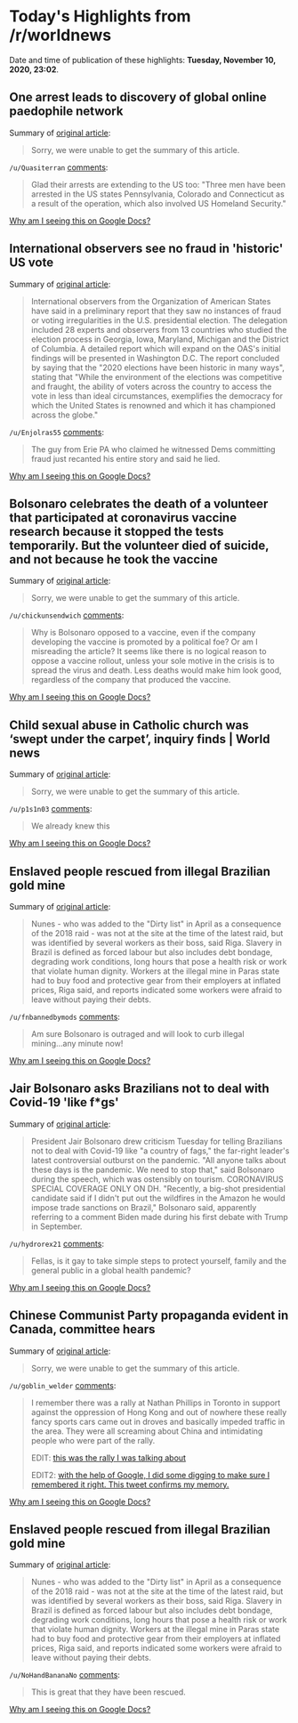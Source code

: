 # Today's Highlights from /r/worldnews

Date and time of publication of these highlights: **Tuesday, November 10, 2020, 23:02**.

## One arrest leads to discovery of global online paedophile network

Summary of [original article](https://www.smh.com.au/national/nsw/global-online-paedophile-photo-and-video-network-allegedly-uncovered-after-nsw-child-sex-arrest-20201110-p56d6z.html):

> Sorry, we were unable to get the summary of this article.

`/u/Quasiterran` [comments](https://www.reddit.com/r/worldnews/comments/jrs2mk/one_arrest_leads_to_discovery_of_global_online/):

> Glad their arrests are extending to the US too: "Three men have been arrested in the US states Pennsylvania, Colorado and Connecticut as a result of the operation, which also involved US Homeland Security."

[Why am I seeing this on Google Docs?](https://docs.google.com/document/d/1Dc6We63vOXIZsc0op-Bt4abqkYjXzOigalQqFxmvvbM/edit?usp=sharing)

## International observers see no fraud in 'historic' US vote

Summary of [original article](https://www.euronews.com/2020/11/10/international-observers-see-no-fraud-in-us-vote?utm_source=newsletter&utm_medium=en&utm_content=international-observers-see-no-fraud-in-us-vote&_ope=eyJndWlkIjoiZGJjMGRmYmZhZDBhYzFiNzYzMTZiMTI0OGU0MGRlZWEifQ%3D%3D):

> International observers from the Organization of American States have said in a preliminary report that they saw no instances of fraud or voting irregularities in the U.S. presidential election. The delegation included 28 experts and observers from 13 countries who studied the election process in Georgia, Iowa, Maryland, Michigan and the District of Columbia. A detailed report which will expand on the OAS's initial findings will be presented in Washington D.C. The report concluded by saying that the "2020 elections have been historic in many ways", stating that "While the environment of the elections was competitive and fraught, the ability of voters across the country to access the vote in less than ideal circumstances, exemplifies the democracy for which the United States is renowned and which it has championed across the globe."

`/u/Enjolras55` [comments](https://www.reddit.com/r/worldnews/comments/jrsxc7/international_observers_see_no_fraud_in_historic/):

> The guy from Erie PA who claimed he witnessed Dems committing fraud just recanted his entire story and said he lied.

[Why am I seeing this on Google Docs?](https://docs.google.com/document/d/1Dc6We63vOXIZsc0op-Bt4abqkYjXzOigalQqFxmvvbM/edit?usp=sharing)

## Bolsonaro celebrates the death of a volunteer that participated at coronavirus vaccine research because it stopped the tests temporarily. But the volunteer died of suicide, and not because he took the vaccine

Summary of [original article](https://www.theguardian.com/world/2020/nov/10/jair-bolsonaro-claims-victory-after-suspension-of-chinese-covid-vaccine-trial):

> Sorry, we were unable to get the summary of this article.

`/u/chickunsendwich` [comments](https://www.reddit.com/r/worldnews/comments/jrqs6c/bolsonaro_celebrates_the_death_of_a_volunteer/):

> Why is Bolsonaro opposed to a vaccine, even if the company developing the vaccine is promoted by a political foe? Or am I misreading the article? It seems like there is no logical reason to oppose a vaccine rollout, unless your sole motive in the crisis is to spread the virus and death. Less deaths would make him look good, regardless of the company that produced the vaccine.

[Why am I seeing this on Google Docs?](https://docs.google.com/document/d/1Dc6We63vOXIZsc0op-Bt4abqkYjXzOigalQqFxmvvbM/edit?usp=sharing)

## Child sexual abuse in Catholic church was ‘swept under the carpet’, inquiry finds | World news

Summary of [original article](https://www.theguardian.com/world/2020/nov/10/child-sexual-abuse-in-catholic-church-swept-under-the-carpet-inquiry-finds):

> Sorry, we were unable to get the summary of this article.

`/u/p1s1n03` [comments](https://www.reddit.com/r/worldnews/comments/jrodye/child_sexual_abuse_in_catholic_church_was_swept/):

> We already knew this

[Why am I seeing this on Google Docs?](https://docs.google.com/document/d/1Dc6We63vOXIZsc0op-Bt4abqkYjXzOigalQqFxmvvbM/edit?usp=sharing)

## Enslaved people rescued from illegal Brazilian gold mine

Summary of [original article](https://www.aljazeera.com/economy/2020/11/10/enslaved-people-rescued-from-illegal-brazilian-gold-mine):

> Nunes - who was added to the "Dirty list" in April as a consequence of the 2018 raid - was not at the site at the time of the latest raid, but was identified by several workers as their boss, said Riga. Slavery in Brazil is defined as forced labour but also includes debt bondage, degrading work conditions, long hours that pose a health risk or work that violate human dignity. Workers at the illegal mine in Paras state had to buy food and protective gear from their employers at inflated prices, Riga said, and reports indicated some workers were afraid to leave without paying their debts.

`/u/fnbannedbymods` [comments](https://www.reddit.com/r/worldnews/comments/jrzmzj/enslaved_people_rescued_from_illegal_brazilian/):

> Am sure Bolsonaro is outraged and will look to curb illegal mining...any minute now!

[Why am I seeing this on Google Docs?](https://docs.google.com/document/d/1Dc6We63vOXIZsc0op-Bt4abqkYjXzOigalQqFxmvvbM/edit?usp=sharing)

## Jair Bolsonaro asks Brazilians not to deal with Covid-19 'like f*gs'

Summary of [original article](https://www.deccanherald.com/international/world-news-politics/jair-bolsonaro-asks-brazilians-not-to-deal-with-covid-19-like-fags-914199.html#):

> President Jair Bolsonaro drew criticism Tuesday for telling Brazilians not to deal with Covid-19 like "a country of fags," the far-right leader's latest controversial outburst on the pandemic. "All anyone talks about these days is the pandemic. We need to stop that," said Bolsonaro during the speech, which was ostensibly on tourism. CORONAVIRUS SPECIAL COVERAGE ONLY ON DH. "Recently, a big-shot presidential candidate said if I didn't put out the wildfires in the Amazon he would impose trade sanctions on Brazil," Bolsonaro said, apparently referring to a comment Biden made during his first debate with Trump in September.

`/u/hydrorex21` [comments](https://www.reddit.com/r/worldnews/comments/js1vm3/jair_bolsonaro_asks_brazilians_not_to_deal_with/):

> Fellas, is it gay to take simple steps to protect yourself, family and the general public in a global health pandemic?

[Why am I seeing this on Google Docs?](https://docs.google.com/document/d/1Dc6We63vOXIZsc0op-Bt4abqkYjXzOigalQqFxmvvbM/edit?usp=sharing)

## Chinese Communist Party propaganda evident in Canada, committee hears

Summary of [original article](https://torontosun.com/news/national/chinese-communist-party-propaganda-evident-in-canada-committee-hears):

> Sorry, we were unable to get the summary of this article.

`/u/goblin_welder` [comments](https://www.reddit.com/r/worldnews/comments/jrzsf6/chinese_communist_party_propaganda_evident_in/):

> I remember there was a rally at Nathan Phillips in Toronto in support against the oppression of Hong Kong and out of nowhere these really fancy sports cars came out in droves and basically impeded traffic in the area. They were all screaming about China and intimidating people who were part of the rally.
> 
> EDIT: [this was the rally I was talking about](https://www.cp24.com/news/dozens-marched-in-downtown-toronto-in-support-of-hong-kong-protesters-1.4616065?cache=%3FclipId%3D104069)
> 
> EDIT2: [with the help of Google, I did some digging to make sure I remembered it right. This tweet confirms my memory. ](https://twitter.com/stephenpunwasi/status/1163102553111957506?s=21)

[Why am I seeing this on Google Docs?](https://docs.google.com/document/d/1Dc6We63vOXIZsc0op-Bt4abqkYjXzOigalQqFxmvvbM/edit?usp=sharing)

## Enslaved people rescued from illegal Brazilian gold mine

Summary of [original article](https://www.aljazeera.com/economy/2020/11/10/enslaved-people-rescued-from-illegal-brazilian-gold-mine):

> Nunes - who was added to the "Dirty list" in April as a consequence of the 2018 raid - was not at the site at the time of the latest raid, but was identified by several workers as their boss, said Riga. Slavery in Brazil is defined as forced labour but also includes debt bondage, degrading work conditions, long hours that pose a health risk or work that violate human dignity. Workers at the illegal mine in Paras state had to buy food and protective gear from their employers at inflated prices, Riga said, and reports indicated some workers were afraid to leave without paying their debts.

`/u/NoHandBananaNo` [comments](https://www.reddit.com/r/worldnews/comments/jrtkwv/enslaved_people_rescued_from_illegal_brazilian/):

> This is great that they have been rescued.

[Why am I seeing this on Google Docs?](https://docs.google.com/document/d/1Dc6We63vOXIZsc0op-Bt4abqkYjXzOigalQqFxmvvbM/edit?usp=sharing)

